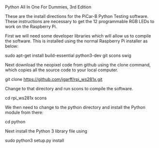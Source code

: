 Python All In One For Dummies, 3rd Edition


These are the install directions for the PiCar-B Python Testing software.  These instructions are necessary to get the 12 programmable RGB LEDs to work on the Raspberry Pi.



First we will need some developer libraries which will allow us to compile the software. This is
installed using the normal Raspberry Pi installer as below:

sudo apt-get install build-essential python3-dev git scons swig

Next download the neopixel code from github using the clone command, which copies all the
source code to your local computer.

git clone https://github.com/jgarff/rpi_ws281x.git

Change to that directory and run scons to compile the software.

cd rpi_ws281x
scons

We then need to change to the python directory and install the Python module from there:

cd python

Next install the Python 3 library file using

sudo python3 setup.py install



